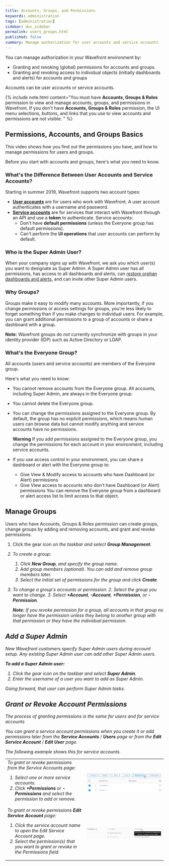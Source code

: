 ```yaml
---
title: Accounts, Groups, and Permissions
keywords: administration
tags: [administration]
sidebar: doc_sidebar
permalink: users_groups.html
published: false
summary: Manage authorization for user accounts and service accounts
---
```


You can manage authorization in your Wavefront environment by:
* Granting and revoking (global) permissions for accounts and groups.
* Granting and revoking access to individual objects (initially dashboards and alerts) for accounts and groups

Accounts can be user accounts or service accounts.

{% include note.html content="You must have **Accounts, Groups & Roles** permission to view and manage accounts, groups, and permissions in Wavefront. If you don't have **Accounts, Groups & Roles** permission, the UI menu selections, buttons, and links that you use to view accounts and permissions are not visible. " %}

## Permissions, Accounts, and Groups Basics

This video shows how you find out the permissions you have, and how to manage permissions for users and groups.

<!--- took out link to outdated video--->

Before you start with accounts and groups, here's what you need to know.

### What's the Difference Between User Accounts and Service Accounts?

Starting in summer 2019, Wavefront supports two account types:
* **[User accounts](user_accounts.html)** are for  users who work with Wavefront. A user account authenticates with a username and password.
* **[Service accounts](service_accounts.html)** are for services that interact with Wavefront through an API and use a **token** to authenticate. Service accounts:
  - Don't have **default permissions** (unless the Everyone group has default permissions).
  - Can't perform the **UI operations** that user accounts can perform by default.


### Who is the Super Admin User?

When your company signs up with Wavefront, we ask you which user(s) you want to designate as Super Admin. A Super Admin user has all permissions, has access to all dashboards and alerts, can [restore orphan dashboards and alerts](access.html#making-orphan-dashboards-visible), and can invite other Super Admin users.

### Why Groups?

Groups make it easy to modify many accounts. More importantly, if you change permissions or access settings for groups, you're less likely to forget something than if you make changes to individual users. For example, you can grant additional permissions to a group of accounts or share a dashboard with a group.

**Note:** Wavefront groups do *not* currently synchronize with groups in your identity provider (IDP) such as Active Directory or LDAP.

### What's the Everyone Group?

All accounts (users and service accounts) are members of the Everyone group.

Here's what you need to know:

* You cannot remove accounts from the Everyone group. All accounts, including Super Admin, are always in the Everyone group.
* You cannot delete the Everyone group.
* You can change the permissions assigned to the Everyone group. By default, the group has no explicit permissions, which means human users can browse data but cannot modify anything and service accounts have no permissions.

  **Warning** If you add permissions assigned to the Everyone group, you change the permissions for each account in your environment, including service accounts.
* If you use access control in your environment, you can share a dashboard or alert with the Everyone group to:
  - Give View & Modify access to accounts who have Dashboard (or Alert) permissions
  - Give View access to accounts who don't have Dashboard (or Alert) permissions
  You can remove the Everyone group from a dashboard or alert access list to limit access to that object.


## Manage Groups

Users who have Accounts, Groups & Roles permission can create groups, change groups by adding and removing accounts, and grant and revoke permissions.

1. Click the gear icon <i class="fa fa-cog"/> on the taskbar and select **Group Management**.
2. To create a group:
   1. Click **New Group**, and specify the group name.
   2. Add group members (optional). You can add and remove group members later.
   3. Select the initial set of permissions for the group and click **Create**.
3. To change a group's accounts or permission:
   2. Select the group you want to change.
   3. Select **+Account**, **-Account**, **+Permission**, or **-Permission**.

   **Note:** If you revoke permission for a group, all accounts in that group no longer have the permission unless they belong to another group with that permission or they have the individual permission.


## Add a Super Admin

New Wavefront customers specify Super Admin users during account setup. Any existing Super Admin user can add other Super Admin users.

**To add a Super Admin user:**

1. Click the gear icon <i class="fa fa-cog"/> on the taskbar and select **Super Admin**.
2. Enter the username of a user you want to add as Super Admin.

Going forward, that user can perform Super Admin tasks.

## Grant or Revoke Account Permissions

The process of granting permissions is the same for users and for service accounts

You can grant a service account permissions when you create it or add permissions later from the **Service Accounts** / **Users** page or from the **Edit Service Account** / **Edit User** page.

The following example shows this for service accounts.

<table style="width: 100%;">
<tbody>
<tr>
<td width="50%">
To grant or revoke permissions from the Service Accounts page:
<ol><li>Select one or more service accounts. </li>
<li>Click <strong>+Permissions</strong> or <strong>-Permissions</strong> and select the permission to add or remove.</li>
</ol></td>
<td width="50%"><img src="/images/sa_add_permission_global.png" alt="globally add or remove service account permissions"/></td>
</tr>
<tr>
<td width="50%">
To grant or revoke permissions <strong>Edit Service Account</strong> page:
<ol><li>Click the service account name to open the Edit Service Account page. </li>
<li>Select the permission(s) that you want to grant or revoke in the Permissions field.</li>
</ol></td>
<td width="50%"><img src="/images/sa_add_permission_single.png" alt="add or remove service account permissions"/></td>
</tr>

</tbody>
</table>
